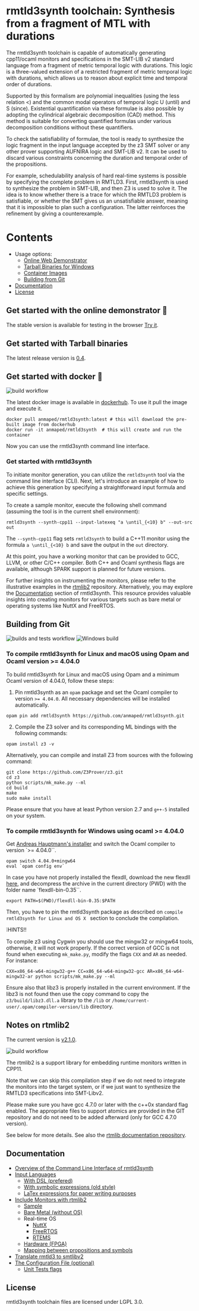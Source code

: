 
rmtld3synth toolchain: Synthesis from a fragment of MTL with durations
======================================================================

The rmtld3synth toolchain is capable of automatically generating cpp11/ocaml monitors and specifications in the SMT-LIB v2 standard language from a fragment of metric temporal logic with durations. This logic is a three-valued extension of a restricted fragment of metric temporal logic with durations, which allows us to reason about explicit time and temporal order of durations.

Supported by this formalism are polynomial inequalities (using the less relation <) and the common modal operators of temporal logic U (until) and S (since). 
Existential quantification via these formulae is also possible by adopting the cylindrical algebraic decomposition (CAD) method. This method is suitable for converting quantified formulas under various decomposition conditions without these quantifiers.

To check the satisfiability of formulae, the tool is ready to synthesize the logic fragment in the input language accepted by the z3 SMT solver or any other prover supporting AUFNIRA logic and SMT-LIB v2. It can be used to discard various constraints concerning the duration and temporal order of the propositions.

For example, schedulability analysis of hard real-time systems is possible by specifying the complete problem in RMTLD3. First, rmtld3synth is used to synthesize the problem in SMT-LIB, and then Z3 is used to solve it. The idea is to know whether there is a trace for which the RMTLD3 problem is satisfiable, or whether the SMT gives us an unsatisfiable answer, meaning that it is impossible to plan such a configuration. The latter reinforces the refinement by giving a counterexample.

# Contents

- Usage options:
  - [Online Web Demonstrator](#get-started-with-the-online-demonstrator-camel)
  - [Tarball Binaries for Windows](#get-started-with-tarball-binaries)
  - [Container Images](#get-started-with-docker-whale)
  - [Building from Git](#building-from-git)
- [Documentation](#documentation)
- [License](#license)

## Get started with the online demonstrator :camel:

The stable version is available for testing in the browser [Try it](https://anmaped.github.io/rmtld3synth).

## Get started with Tarball binaries

The latest release version is [0.4](../../releases).

## Get started with docker :whale:

![build workflow](https://github.com/anmaped/rmtld3synth/actions/workflows/build-and-send-images.yml/badge.svg)


The latest docker image is available in [dockerhub](https://hub.docker.com/r/anmaped/rmtld3synth). To use it pull the image and execute it.
```shell
docker pull anmaped/rmtld3synth:latest # this will download the pre-built image from dockerhub
docker run -it anmaped/rmtld3synth  # this will create and run the container
```

Now you can use the rmtld3synth command line interface.

### Get started with rmtld3synth

To initiate monitor generation, you can utilize the `rmtld3synth` tool via the command line interface (CLI). Next, let's introduce an example of how to achieve this generation by specifying a straightforward input formula and specific settings.

 To create a sample monitor, execute the following shell command (assuming the tool is in the current shell environment):

```shell
rmtld3synth --synth-cpp11 --input-latexeq "a \until_{<10} b" --out-src out
```

The `--synth-cpp11` flag sets `rmtld3synth` to build a C++11 monitor using the formula `a \until_{<10} b` and save the output in the `out` directory.

At this point, you have a working monitor that can be provided to GCC, LLVM, or other C/C++ compiler. Both C++ and Ocaml synthesis flags are available, although SPARK support is planned for future versions.

For further insights on instrumenting the monitors, please refer to the illustrative examples in the [rtmlib2](https://github.com/anmaped/rtmlib/tree/master/examples) repository.
Alternatively, you may explore the [Documentation](#documentation) section of rmtld3synth. This resource provides valuable insights into creating monitors for various targets such as bare metal or operating systems like NuttX and FreeRTOS.


## Building from Git

![builds and tests workflow](https://github.com/anmaped/rmtld3synth/actions/workflows/builds-and-tests.yml/badge.svg)
![Windows build](https://github.com/anmaped/rmtld3synth/actions/workflows/windows-build.yml/badge.svg)

### To compile rmtld3synth for Linux and macOS using Opam and Ocaml version >= 4.04.0

To build rmtld3synth for Linux and macOS using Opam and a minimum Ocaml version of 4.04.0, follow these steps:

1. Pin rmtld3synth as an `opam` package and set the Ocaml compiler to version `>= 4.04.0`. All necessary dependencies will be installed automatically.

```shell
opam pin add rmtld3synth https://github.com/anmaped/rmtld3synth.git
```

2. Compile the Z3 solver and its corresponding ML bindings with the following commands:

```shell
opam install z3 -v
```

Alternatively, you can compile and install Z3 from sources with the following command:

```shell
git clone https://github.com/Z3Prover/z3.git
cd z3
python scripts/mk_make.py --ml
cd build
make
sudo make install
```

Please ensure that you have at least Python version 2.7 and `g++-5` installed on your system.


### To compile rmtld3synth for Windows using ocaml >= 4.04.0

Get [Andreas Hauptmann's installer](https://fdopen.github.io/opam-repository-mingw/installation/) and switch the Ocaml compiler to version `>= 4.04.0``.

```shell
opam switch 4.04.0+mingw64
eval `opam config env`
```

In case you have not properly installed the flexdll, download the new flexdll [here](http://alain.frisch.fr/flexdll/flexdll-bin-0.35.zip), and decompress the archive in the current directory (PWD) with the folder name `flexdll-bin-0.35``.

```shell
export PATH=$(PWD)/flexdll-bin-0.35:$PATH
```

Then, you have to pin the rmtld3synth package as described on `compile rmtld3synth for Linux and OS X ` section to conclude the compilation.

:grey_exclamation:HINTS!!

To compile z3 using Cygwin you should use the mingw32 or mingw64 tools, otherwise, it will not work properly.
If the correct version of GCC is not found when executing `mk_make.py`, modify the flags `CXX` and `AR` as needed. For instance:

```shell
CXX=x86_64-w64-mingw32-g++ CC=x86_64-w64-mingw32-gcc AR=x86_64-w64-mingw32-ar python scripts/mk_make.py --ml
```

Ensure also that libz3 is properly installed in the current environment.
If the libz3 is not found then use the copy command to copy the `z3/build/libz3.dll.a` library to the `/lib` or `/home/current-user/.opam/compiler-version/lib` directory.

## Notes on rtmlib2

The current version is [v2.1.0](https://github.com/anmaped/rtmlib/tags).

![build workflow](https://github.com/anmaped/rtmlib/actions/workflows/build-and-send-images.yml/badge.svg)

The rtmlib2 is a support library for embedding runtime monitors written in CPP11.

Note that we can skip this compilation step if we do not need to integrate the monitors into the target system, or if we just want to synthesize the RMTLD3 specifications into SMT-Libv2.

Please make sure you have gcc 4.7.0 or later with the c++0x standard flag enabled. The appropriate files to support atomics are provided in the GIT repository and do not need to be added afterward (only for GCC 4.7.0 version).

See below for more details. See also the [rtmlib documentation repository](https://anmaped.github.io/rtmlib/doc/).


## Documentation

- [Overview of the Command Line Interface of rmtld3synth](doc/general.md#overview-of-the-command-line-interface-of-rmtld3synth)
- [Input Languages](doc/general.md#input-languages)
  - [With DSL (prefered)](doc/input-languages.md#with-dsl-prefered)
  - [With symbolic expressions (old style)](doc/input-languages.md#with-symbolic-expressions-old-style)
  - [LaTex expressions for paper writing purposes](doc/input-languages.md#latex-expressions-for-paper-writing-purposes)
- [Include Monitors with rtmlib2](doc/general.md#include-monitors-with-rtmlib2)
  - [Sample](doc/general.md#sample-runs-on-all-architectures-supported-by-rtmlib2)
  - [Bare Metal (without OS)](doc/general.md#bare-metal-without-os)
  - Real-time OS
    - [NuttX](doc/general.md#nuttx-os)
    - [FreeRTOS](doc/general.md#freertos)
    - [RTEMS](doc/general.md#rtems)
  - [Hardware (FPGA)](doc/general.md#hardware-fpga)
  - [Mapping between propositions and symbols](doc/general.md#to-show-the-mapping-between-the-propositions-and-the-symbols)
- [Translate rmtld3 to smtlibv2](doc/general.md#translate-rmtld3-to-smtlibv2)
- [The Configuration File (optional)](doc/general.md#configuration-file-optional)
  - [Unit Tests flags](doc/general.md#unit-tests-flags)


## License

rmtld3synth toolchain files are licensed under LGPL 3.0.